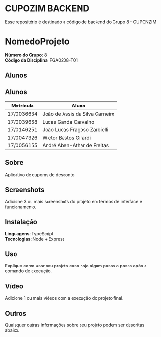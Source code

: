 # CUPOZIM BACKEND
Esse repositório é destinado a código de backend do Grupo 8 - CUPONZIM 

# NomedoProjeto

**Número do Grupo**: 8<br>
**Código da Disciplina**: FGA0208-T01<br>

## Alunos
## Alunos
|Matrícula | Aluno |
| -- | -- |
| 17/0036634  | João de Assis da Silva Carneiro |
| 17/0039668  | Lucas Ganda Carvalho |
| 17/0146251  | João Lucas Fragoso Zarbielli |
| 17/0047326  | Wictor Bastos Girardi  |
| 17/0056155  | André Aben-Athar de Freitas |

## Sobre 
Aplicativo de cupoms de desconto

## Screenshots
Adicione 3 ou mais screenshots do projeto em termos de interface e funcionamento.

## Instalação 
**Linguagens**: TypeScript<br>
**Tecnologias**: Node + Express <br>

## Uso 
Explique como usar seu projeto caso haja algum passo a passo após o comando de execução.

## Vídeo
Adicione 1 ou mais vídeos com a execução do projeto final.

## Outros 
Quaisquer outras informações sobre seu projeto podem ser descritas abaixo.
